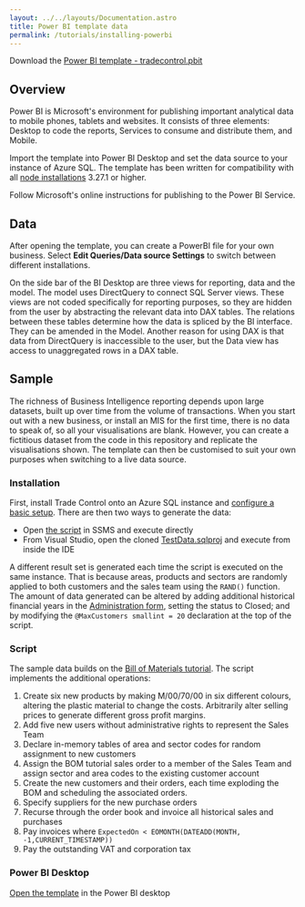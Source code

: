 ```yaml
---
layout: ../../layouts/Documentation.astro
title: Power BI template data
permalink: /tutorials/installing-powerbi
---
```


Download the [Power BI template - tradecontrol.pbit](https://github.com/tradecontrol/powerbi/releases)

## Overview

Power BI is Microsoft's environment for publishing important analytical data to mobile phones, tablets and websites. It consists of three elements: Desktop to code the reports, Services to consume and distribute them, and Mobile.

Import the template into Power BI Desktop and set the data source to your instance of Azure SQL. The template has been written for compatibility with all [node installations](installing-sqlnode) 3.27.1 or higher. 

Follow Microsoft's online instructions for publishing to the Power BI Service.

## Data

After opening the template, you can create a PowerBI file for your own business. Select **Edit Queries/Data source Settings** to switch between different installations. 

On the side bar of the BI Desktop are three views for reporting, data and the model. The model uses DirectQuery to connect SQL Server views. These views are not coded specifically for reporting purposes, so they are hidden from the user by abstracting the relevant data into DAX tables. The relations between these tables determine how the data is spliced by the BI interface. They can be amended in the Model. Another reason for using DAX is that data from DirectQuery is inaccessible to the user, but the Data view has access to unaggregated rows in a DAX table.

## Sample

The richness of Business Intelligence reporting depends upon large datasets, built up over time from the volume of transactions. When you start out with a new business, or install an MIS for the first time, there is no data to speak of, so all your visualisations are blank. However, you can create a fictitious dataset from the code in this repository and replicate the visualisations shown. The template can then be customised to suit your own purposes when switching to a live data source. 
 
### Installation

First, install Trade Control onto an Azure SQL instance and [configure a basic setup](./installing-sqlnode#basic-setup). There are then two ways to generate the data:

- Open [the script](https://github.com/tradecontrl/powerbi/blob/mastersrc/TestData/tc_bom_demo_extension.sql) in SSMS and execute directly
- From Visual Studio, open the cloned [TestData.sqlproj](https://github.com/tradecontrol/powerbi/) and execute from inside the IDE

A different result set is generated each time the script is executed on the same instance. That is because areas, products and sectors are randomly applied to both customers and the sales team using the ```RAND()``` function. The amount of data generated can be altered by adding additional historical financial years in the [Administration form](./services#administration), setting the status to Closed; and by modifying the ```@MaxCustomers smallint = 20``` declaration at the top of the script.

### Script

The sample data builds on the [Bill of Materials tutorial](./manufacturing). The script implements the additional operations:

1. Create six new products by making M/00/70/00 in six different colours, altering the plastic material to change the costs. Arbitrarily alter selling prices to generate different gross profit margins.
2. Add five new users without administrative rights to represent the Sales Team
3. Declare in-memory tables of area and sector codes for random assignment to new customers
4. Assign the BOM tutorial sales order to a member of the Sales Team and assign sector and area codes to the existing customer account
5. Create the new customers and their orders, each time exploding the BOM and scheduling the associated orders.
6. Specify suppliers for the new purchase orders
7. Recurse through the order book and invoice all historical sales and purchases
8. Pay invoices where ```ExpectedOn < EOMONTH(DATEADD(MONTH, -1,CURRENT_TIMESTAMP))```
9. Pay the outstanding VAT and corporation tax

### Power BI Desktop

[Open the template](./powerbi) in the Power BI desktop
